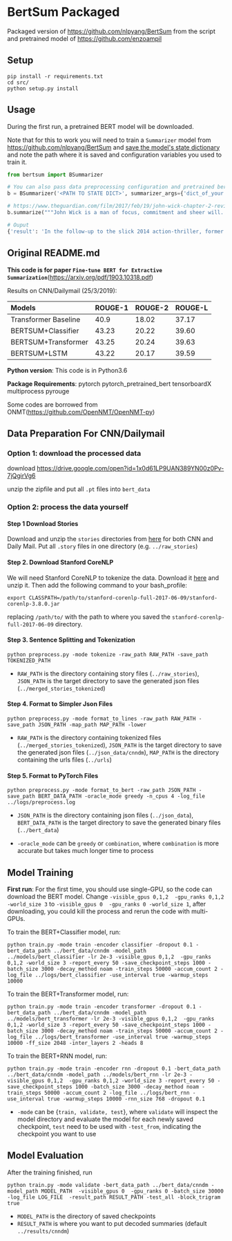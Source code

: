 # BertSum Packaged

Packaged version of https://github.com/nlpyang/BertSum from the script and pretrained model of https://github.com/enzoampil

## Setup

```
pip install -r requirements.txt
cd src/
python setup.py install
```

## Usage

During the first run, a pretrained BERT model will be downloaded.

Note that for this to work you will need to train a `Summarizer` model from https://github.com/nlpyang/BertSum and [save the model's state dictionary](https://pytorch.org/tutorials/beginner/saving_loading_models.html#save-load-state-dict-recommended) and note the path where it is saved and configuration variables you used to train it.

```py
from bertsum import BSummarizer

# You can also pass data preprocessing configuration and pretrained bert configuration
b = BSummarizer('<PATH TO STATE DICT>', summarizer_args={'dict_of_your': 'args'})

# https://www.theguardian.com/film/2017/feb/19/john-wick-chapter-2-review-keanu-reeves-full-force
b.summarize("""John Wick is a man of focus, commitment and sheer will. The stories you hear about this man, if nothing else, have been watered down”, or so the legend goes. In the follow-up to the slick 2014 action-thriller, former hitman Wick (Keanu Reeves, more magnetic than ever) is ushered out of retirement once again. Attempting to find peace as part of his new life in upstate New York, he is forced to honour the blood oath he once made to Italian playboy Santino D’Antonio (Riccardo Scamarcio). Wick’s bounty lives in Rome, the perfect setting for a Bond-style montage of Reeves trying on tailored suits and meeting a “sommelier” who deals firearms instead of fine wines, and a breathlessly violent chase through the catacombs, complete with thrashing heavy metal soundtrack. With their jewel-toned neon lighting and often elegant settings (look out for an art gallery cameo and a gorgeous ancient Roman bath), there’s poetry and pathos in the film’s balletic fight sequences, even if the body count begins to become difficult to stomach as the film races towards its bloody climax. The Wick franchise aspires to Hong Kong-style martial arts films, differentiating it from Bond or Bourne. An adrenaline-pumping blockbuster polished to near perfection, save its sequel-baiting conclusion.""")

# Ouput
{'result': 'In the follow-up to the slick 2014 action-thriller, former hitman Wick (Keanu Reeves, more magnetic than ever) is ushered out of retirement once again. The Wick franchise aspires to Hong Kong-style martial arts films, differentiating it from Bond or Bourne. John Wick is a man of focus, commitment and sheer will.'}
```

## Original README.md

**This code is for paper `Fine-tune BERT for Extractive Summarization`**(https://arxiv.org/pdf/1903.10318.pdf)


Results on CNN/Dailymail (25/3/2019):

|  Models| ROUGE-1 | ROUGE-2 |ROUGE-L
| :---         |     :---      |         :--- |          :--- |
| Transformer Baseline   | 40.9     | 18.02    |37.17    |
| BERTSUM+Classifier     | 43.23       | 20.22    |39.60      |
| BERTSUM+Transformer     | 43.25      | 20.24    |39.63     |
| BERTSUM+LSTM     | 43.22       |  20.17    |39.59      |

**Python version**: This code is in Python3.6

**Package Requirements**: pytorch pytorch_pretrained_bert tensorboardX multiprocess pyrouge

Some codes are borrowed from ONMT(https://github.com/OpenNMT/OpenNMT-py)

## Data Preparation For CNN/Dailymail
### Option 1: download the processed data

download https://drive.google.com/open?id=1x0d61LP9UAN389YN00z0Pv-7jQgirVg6

unzip the zipfile and put all `.pt` files into `bert_data`

### Option 2: process the data yourself

#### Step 1 Download Stories
Download and unzip the `stories` directories from [here](http://cs.nyu.edu/~kcho/DMQA/) for both CNN and Daily Mail. Put all  `.story` files in one directory (e.g. `../raw_stories`)

####  Step 2. Download Stanford CoreNLP
We will need Stanford CoreNLP to tokenize the data. Download it [here](https://stanfordnlp.github.io/CoreNLP/) and unzip it. Then add the following command to your bash_profile:
```
export CLASSPATH=/path/to/stanford-corenlp-full-2017-06-09/stanford-corenlp-3.8.0.jar
```
replacing `/path/to/` with the path to where you saved the `stanford-corenlp-full-2017-06-09` directory.

####  Step 3. Sentence Splitting and Tokenization

```
python preprocess.py -mode tokenize -raw_path RAW_PATH -save_path TOKENIZED_PATH
```

* `RAW_PATH` is the directory containing story files (`../raw_stories`), `JSON_PATH` is the target directory to save the generated json files (`../merged_stories_tokenized`)


####  Step 4. Format to Simpler Json Files

```
python preprocess.py -mode format_to_lines -raw_path RAW_PATH -save_path JSON_PATH -map_path MAP_PATH -lower
```

* `RAW_PATH` is the directory containing tokenized files (`../merged_stories_tokenized`), `JSON_PATH` is the target directory to save the generated json files (`../json_data/cnndm`), `MAP_PATH` is the  directory containing the urls files (`../urls`)

####  Step 5. Format to PyTorch Files
```
python preprocess.py -mode format_to_bert -raw_path JSON_PATH -save_path BERT_DATA_PATH -oracle_mode greedy -n_cpus 4 -log_file ../logs/preprocess.log
```

* `JSON_PATH` is the directory containing json files (`../json_data`), `BERT_DATA_PATH` is the target directory to save the generated binary files (`../bert_data`)

* `-oracle_mode` can be `greedy` or `combination`, where `combination` is more accurate but takes much longer time to process

## Model Training

**First run**: For the first time, you should use single-GPU, so the code can download the BERT model. Change ``-visible_gpus 0,1,2  -gpu_ranks 0,1,2 -world_size 3`` to ``-visible_gpus 0  -gpu_ranks 0 -world_size 1``, after downloading, you could kill the process and rerun the code with multi-GPUs.


To train the BERT+Classifier model, run:
```
python train.py -mode train -encoder classifier -dropout 0.1 -bert_data_path ../bert_data/cnndm -model_path ../models/bert_classifier -lr 2e-3 -visible_gpus 0,1,2  -gpu_ranks 0,1,2 -world_size 3 -report_every 50 -save_checkpoint_steps 1000 -batch_size 3000 -decay_method noam -train_steps 50000 -accum_count 2 -log_file ../logs/bert_classifier -use_interval true -warmup_steps 10000
```

To train the BERT+Transformer model, run:
```
python train.py -mode train -encoder transformer -dropout 0.1 -bert_data_path ../bert_data/cnndm -model_path ../models/bert_transformer -lr 2e-3 -visible_gpus 0,1,2  -gpu_ranks 0,1,2 -world_size 3 -report_every 50 -save_checkpoint_steps 1000 -batch_size 3000 -decay_method noam -train_steps 50000 -accum_count 2 -log_file ../logs/bert_transformer -use_interval true -warmup_steps 10000 -ff_size 2048 -inter_layers 2 -heads 8
```

To train the BERT+RNN model, run:
```
python train.py -mode train -encoder rnn -dropout 0.1 -bert_data_path ../bert_data/cnndm -model_path ../models/bert_rnn -lr 2e-3 -visible_gpus 0,1,2  -gpu_ranks 0,1,2 -world_size 3 -report_every 50 -save_checkpoint_steps 1000 -batch_size 3000 -decay_method noam -train_steps 50000 -accum_count 2 -log_file ../logs/bert_rnn -use_interval true -warmup_steps 10000 -rnn_size 768 -dropout 0.1
```


* `-mode` can be {`train, validate, test`}, where `validate` will inspect the model directory and evaluate the model for each newly saved checkpoint, `test` need to be used with `-test_from`, indicating the checkpoint you want to use

## Model Evaluation
After the training finished, run
```
python train.py -mode validate -bert_data_path ../bert_data/cnndm -model_path MODEL_PATH  -visible_gpus 0  -gpu_ranks 0 -batch_size 30000  -log_file LOG_FILE  -result_path RESULT_PATH -test_all -block_trigram true
```
* `MODEL_PATH` is the directory of saved checkpoints
* `RESULT_PATH` is where you want to put decoded summaries (default `../results/cnndm`)


